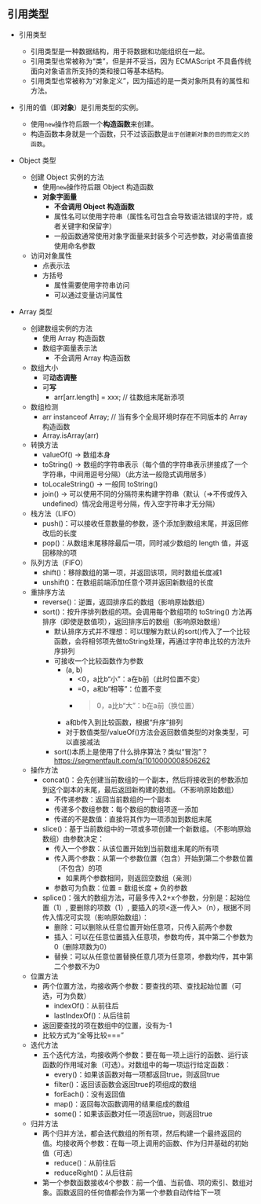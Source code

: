 ## 引用类型
- 引用类型
    - 引用类型是一种数据结构，用于将数据和功能组织在一起。
    - 引用类型也常被称为“类”，但是并不妥当，因为 ECMAScript 不具备传统面向对象语言所支持的类和接口等基本结构。
    - 引用类型也常被称为“对象定义”，因为描述的是一类对象所具有的属性和方法。
- 引用的值（即**对象**）是引用类型的实例。
    - 使用`new`操作符后跟一个**构造函数**来创建。
    - 构造函数本身就是一个函数，只不过该函数是`出于创建新对象的目的而定义的函数`。

- Object 类型
    - 创建 Object 实例的方法
        - 使用`new`操作符后跟 Object 构造函数
        - **对象字面量**
            - **不会调用 Object 构造函数**
            - 属性名可以使用字符串（属性名可包含会导致语法错误的字符，或者关键字和保留字）
            - 一般函数通常使用对象字面量来封装多个可选参数，对必需值直接使用命名参数
    - 访问对象属性
        - 点表示法
        - 方括号
            - 属性需要使用字符串访问
            - 可以通过变量访问属性

- Array 类型
    - 创建数组实例的方法
        - 使用 Array 构造函数
        - 数组字面量表示法
            - 不会调用 Array 构造函数
    - 数组大小
        - 可**动态调整**
        - 可**写**
            - arr[arr.length] = xxx; // 往数组末尾新添项
    - 数组检测
        - arr instanceof Array; // 当有多个全局环境时存在不同版本的 Array 构造函数
        - Array.isArray(arr)
    - 转换方法
        - valueOf() -> 数组本身
        - toString() -> 数组的字符串表示（每个值的字符串表示拼接成了一个字符串，中间用逗号分隔）（此方法一般隐式调用居多）
        - toLocaleString() -> 一般同 toString()
        - join() -> 可以使用不同的分隔符来构建字符串（默认（=>不传或传入undefined）情况会用逗号分隔，传入空字符串才无分隔）
    - 栈方法（LIFO）
        - push()：可以接收任意数量的参数，逐个添加到数组末尾，并返回修改后的长度
        - pop()：从数组末尾移除最后一项，同时减少数组的 length 值，并返回移除的项
    - 队列方法（FIFO）
        - shift()：移除数组的第一项，并返回该项，同时数组长度减1
        - unshift()：在数组前端添加任意个项并返回新数组的长度
    - 重排序方法
        - reverse()：逆置，返回排序后的数组（影响原始数组）
        - sort()：按升序排列数组的项。会调用每个数组项的 toString() 方法再排序（即使是数值项），返回排序后的数组（影响原始数组）
            - 默认排序方式并不理想：可以理解为默认的sort()传入了一个比较函数，会将相邻项先做toString处理，再通过字符串比较的方法升序排列
            - 可接收一个比较函数作为参数
                - (a, b)
                    - <0，a比b“小”：a在b前（此时位置不变）
                    - =0，a和b“相等”：位置不变
                    - >0，a比b“大”：b在a前（换位置）
                - a和b传入到比较函数，根据“升序”排列
                - 对于数值类型/valueOf()方法会返回数值类型的对象类型，可以直接减法
            - sort()本质上是使用了什么排序算法？类似“冒泡”？https://segmentfault.com/q/1010000008506262
    - 操作方法
        - concat()：会先创建当前数组的一个副本，然后将接收到的参数添加到这个副本的末尾，最后返回新构建的数组。（不影响原始数组）
            - 不传递参数：返回当前数组的一个副本
            - 传递多个数组参数：每个数组的数组项逐一添加
            - 传递的不是数值：直接将其作为一项添加到数组末尾
        - slice()：基于当前数组中的一项或多项创建一个新数组。（不影响原始数组）由参数决定：
            - 传入一个参数：从该位置开始到当前数组末尾的所有项
            - 传入两个参数：从第一个参数位置（包含）开始到第二个参数位置（不包含）的项
                - 如果两个参数相同，则返回空数组（亲测）
            - 参数可为负数：位置 = 数组长度 + 负的参数
        - splice()：强大的数组方法，可最多传入2+x个参数，分别是：起始位置（1）, 要删除的项数（1）, 要插入的项<逐一传入>（n），根据不同传入情况可实现（影响原始数组）：
            - 删除：可以删除从任意位置开始任意项，只传入前两个参数
            - 插入：可以在任意位置插入任意项，参数均传，其中第二个参数为0（删除项数为0）
            - 替换：可以从任意位置替换任意几项为任意项，参数均传，其中第二个参数不为0
    - 位置方法
        - 两个位置方法，均接收两个参数：要查找的项、查找起始位置（可选，可为负数）
            - indexOf()：从前往后
            - lastIndexOf()：从后往前
        - 返回要查找的项在数组中的位置，没有为-1
        - 比较方式为“全等比较===”
    - 迭代方法
        - 五个迭代方法，均接收两个参数：要在每一项上运行的函数、运行该函数的作用域对象（可选）。对数组中的每一项运行给定函数：
            - every()：如果该函数对每一项都返回true，则返回true
            - filter()：返回该函数会返回true的项组成的数组
            - forEach()：没有返回值
            - map()：返回每次函数调用的结果组成的数组
            - some()：如果该函数对任一项返回true，则返回true
    - 归并方法
        - 两个归并方法，都会迭代数组的所有项，然后构建一个最终返回的值。均接收两个参数：在每一项上调用的函数、作为归并基础的初始值（可选）
            - reduce()：从前往后
            - reduceRight()：从后往前
        - 第一个参数函数接收4个参数：前一个值、当前值、项的索引、数组对象。函数返回的任何值都会作为第一个参数自动传给下一项